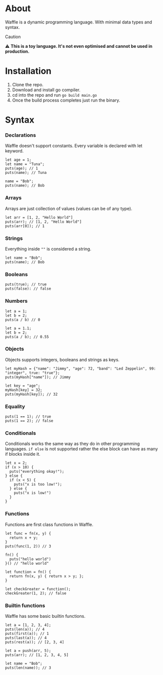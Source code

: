 # About

Waffle is a dynamic programming language. With minimal data types and syntax.

>[!CAUTION]
>⚠️ **This is a toy language. It's not even optimised and cannot be used in production.**

# Installation 
1. Clone the repo.
2. Download and install go compiler.
3. cd into the repo and run `go build main.go`
4. Once the build process completes just run the binary.

# Syntax

### Declarations 
Waffle doesn't support constants. Every variable is declared with let keyword.
```
let age = 1;
let name = "Tuna";
puts(age); // 1
puts(name); // Tuna

name = "Bob";
puts(name); // Bob

```
### Arrays
Arrays are just collection of values (values can be of any type).
```
let arr = [1, 2, "Hello World"]
puts(arr); // [1, 2, "Hello World"]
puts(arr[0]); // 1
```

### Strings
Everything inside `""` is considered a string.
```
let name = "Bob";
puts(name); // Bob
```


### Booleans
```
puts(true); // true
puts(false): // false

```
### Numbers
```
let a = 1;
let b = 2;
puts(a / b) // 0

let a = 1.1;
let b = 2;
puts(a / b); // 0.55
```

### Objects
Objects supports integers, booleans and strings as keys.
```
let myHash = {"name": "Jimmy", "age": 72, "band": "Led Zeppelin", 99: "integer", true: "true"};
puts(myHash["name"]); // Jimmy

let key = "age";
myHash[key] = 32;
puts(myHash[key]); // 32
```

### Equality
```
puts(1 == 1); // true
puts(1 == 2); // false
```

### Conditionals
Conditionals works the same way as they do in other programming languages.
`if else` is not supported rather the else block can have as many if blocks inside it.
```
let x = 2;
if (x > 10) { 
  puts("everything okay!");
} else {
  if (x < 5) {
    puts("x is too low!"); 
  } else {
    puts("x is low!")
  }
}
```

### Functions
Functions are first class functions in Waffle.
```
let func = fn(x, y) {
  return x + y;
}
puts(func(1, 2)) // 3

fn() {
  puts("hello world")
}() // "hello world"

let function = fn() {
  return fn(x, y) { return x > y; };
}

let checkGreater = function();
checkGreater(1, 2); // false

```

### Builtin functions
Waffle has some basic builtin functions.
```
let a = [1, 2, 3, 4];
puts(len(a)); // 4
puts(first(a)); // 1
puts(last(a)); // 4
puts(rest(a)); // [2, 3, 4]

let a = push(arr, 5);
puts(arr); // [1, 2, 3, 4, 5]

let name = "Bob";
puts(len(name)); // 3

```
